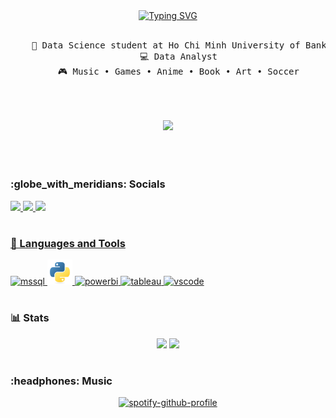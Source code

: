 <div align="center"> 
<a href="https://git.io/typing-svg"><img src="https://readme-typing-svg.demolab.com?font=Fira+Code&size=30&duration=1500&pause=1000&color=0CF7A8&center=true&vCenter=true&multiline=true&width=700&height=80&lines=I'd+like+to+welcome+you+to+my+Profile;I'm+Hoan+Vu" alt="Typing SVG" /></a>
<br><br>
    <pre>
    💼 Data Science student at Ho Chi Minh University of Banking
    💻 Data Analyst
    🎮 Music • Games • Anime • Book • Art • Soccer
    </pre>
<br><br>
<img src="https://count.getloli.com/@monster?name=monster&theme=booru-vp&padding=10&offset=0&scale=1&pixelated=1&darkmode=auto&num=1234567890">
<br><br><br>
  
#

<h3 align="left">:globe_with_meridians: Socials</h3>
<div align="left"> 
  <a href="mailto:lenhathoanvu@gmail.com" target="_blank">
    <img src="https://img.shields.io/badge/Gmail-333333?style=for-the-badge&logo=gmail&logoColor=red" />
  </a>
  <a href="https://www.linkedin.com/in/lenhathoanvu/" target="_blank">
    <img src="https://img.shields.io/badge/LinkedIn-0077B5?style=for-the-badge&logo=linkedin&logoColor=white" target="_blank" />
  </a>
  <a href= "https://lenhathoanvu.github.io/" target="_blank">
     <img src="https://img.shields.io/badge/Portfolio-FF5722?style=for-the-badge&logo=todoist&logoColor=white" target="_blank" /> 
</div>

#

<h3 align="left">🧰 Languages and Tools</h3>
<p align="left">
  <a href="https://www.microsoft.com/en-us/sql-server" target="_blank" rel="noreferrer">
    <img src="https://www.svgrepo.com/show/331760/sql-database-generic.svg" alt="mssql" width="40" height="40"/>
  </a>
  <a href="https://www.python.org" target="_blank" rel="noreferrer">
    <img src="https://raw.githubusercontent.com/devicons/devicon/master/icons/python/python-original.svg" alt="python" width="40" height="40"/>
  </a>
  <a href="https://powerbi.microsoft.com/" target="_blank" rel="noreferrer">
    <img src="https://upload.wikimedia.org/wikipedia/commons/c/cf/New_Power_BI_Logo.svg" alt="powerbi" width="40" height="40"/>
  </a>
  <a href="https://www.tableau.com/" target="_blank" rel="noreferrer">
    <img src="https://cdn.worldvectorlogo.com/logos/tableau-software.svg" alt="tableau" width="40" height="40"/>
  </a>
      <a href="https://www.tableau.com/" target="_blank" rel="noreferrer">
    <img src="https://cdn.worldvectorlogo.com/logos/visual-studio-code-1.svg" alt ="vscode" width="40" height="40"/>
  </a>
</p>

#

<h3 align="left">📊 Stats</h3>

![](https://github-readme-stats.vercel.app/api?username=lenhathoanvu&show_icons=true&theme=tokyonight)
![](https://github-readme-stats.vercel.app/api/top-langs/?username=lenhathoanvu&theme=tokyonight&hide_border=false&include_all_commits=false&count_private=false&layout=compact)
# 

<h3 align="left">:headphones: Music</h3>

[![spotify-github-profile](https://spotify-github-profile.kittinanx.com/api/view?uid=31eqsnpucdy7xksqkj6cfvbgiz4e&cover_image=true&theme=novatorem&show_offline=false&background_color=121212&interchange=false&bar_color=38c133&bar_color_cover=false)](https://github.com/kittinan/spotify-github-profile)
